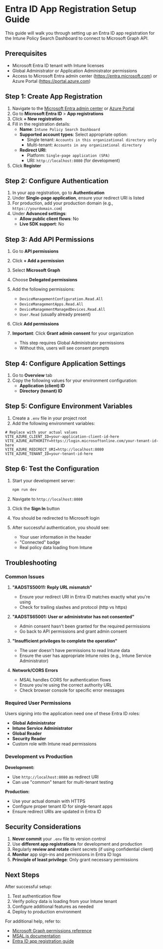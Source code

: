 # Entra ID App Registration Setup Guide

This guide will walk you through setting up an Entra ID app registration for the Intune Policy Search Dashboard to connect to Microsoft Graph API.

## Prerequisites

- Microsoft Entra ID tenant with Intune licenses
- Global Administrator or Application Administrator permissions
- Access to Microsoft Entra admin center (https://entra.microsoft.com) or Azure Portal (https://portal.azure.com)

## Step 1: Create App Registration

1. Navigate to the [Microsoft Entra admin center](https://entra.microsoft.com) or [Azure Portal](https://portal.azure.com)
2. Go to **Microsoft Entra ID** > **App registrations**
3. Click **+ New registration**
4. Fill in the registration details:
   - **Name**: `Intune Policy Search Dashboard`
   - **Supported account types**: Select appropriate option:
     - Single tenant: `Accounts in this organizational directory only`
     - Multi-tenant: `Accounts in any organizational directory`
   - **Redirect URI**: 
     - Platform: `Single-page application (SPA)`
     - URI: `http://localhost:8080` (for development)
5. Click **Register**

## Step 2: Configure Authentication

1. In your app registration, go to **Authentication**
2. Under **Single-page application**, ensure your redirect URI is listed
3. For production, add your production domain (e.g., `https://yourdomain.com`)
4. Under **Advanced settings**:
   - **Allow public client flows**: No
   - **Live SDK support**: No

## Step 3: Add API Permissions

1. Go to **API permissions**
2. Click **+ Add a permission**
3. Select **Microsoft Graph**
4. Choose **Delegated permissions**
5. Add the following permissions:
   - `DeviceManagementConfiguration.Read.All`
   - `DeviceManagementApps.Read.All` 
   - `DeviceManagementManagedDevices.Read.All`
   - `User.Read` (usually already present)

6. Click **Add permissions**
7. **Important**: Click **Grant admin consent** for your organization
   - This step requires Global Administrator permissions
   - Without this, users will see consent prompts

## Step 4: Configure Application Settings

1. Go to **Overview** tab
2. Copy the following values for your environment configuration:
   - **Application (client) ID**
   - **Directory (tenant) ID**

## Step 5: Configure Environment Variables

1. Create a `.env` file in your project root
2. Add the following environment variables:

```env
# Replace with your actual values
VITE_AZURE_CLIENT_ID=your-application-client-id-here
VITE_AZURE_AUTHORITY=https://login.microsoftonline.com/your-tenant-id-here
VITE_AZURE_REDIRECT_URI=http://localhost:8080
VITE_AZURE_TENANT_ID=your-tenant-id-here
```

## Step 6: Test the Configuration

1. Start your development server:
   ```bash
   npm run dev
   ```

2. Navigate to `http://localhost:8080`
3. Click the **Sign In** button
4. You should be redirected to Microsoft login
5. After successful authentication, you should see:
   - Your user information in the header
   - "Connected" badge
   - Real policy data loading from Intune

## Troubleshooting

### Common Issues

1. **"AADSTS50011: Reply URL mismatch"**
   - Ensure your redirect URI in Entra ID matches exactly what you're using
   - Check for trailing slashes and protocol (http vs https)

2. **"AADSTS65001: User or administrator has not consented"**
   - Admin consent hasn't been granted for the required permissions
   - Go back to API permissions and grant admin consent

3. **"Insufficient privileges to complete the operation"**
   - The user doesn't have permissions to read Intune data
   - Ensure the user has appropriate Intune roles (e.g., Intune Service Administrator)

4. **Network/CORS Errors**
   - MSAL handles CORS for authentication flows
   - Ensure you're using the correct authority URL
   - Check browser console for specific error messages

### Required User Permissions

Users signing into the application need one of these Entra ID roles:
- **Global Administrator**
- **Intune Service Administrator** 
- **Global Reader**
- **Security Reader**
- Custom role with Intune read permissions

### Development vs Production

**Development:**
- Use `http://localhost:8080` as redirect URI
- Can use "common" tenant for multi-tenant testing

**Production:**
- Use your actual domain with HTTPS
- Configure proper tenant ID for single-tenant apps
- Ensure redirect URIs are updated in Entra ID

## Security Considerations

1. **Never commit** your `.env` file to version control
2. Use **different app registrations** for development and production
3. Regularly **review and rotate** client secrets (if using confidential client)
4. **Monitor** app sign-ins and permissions in Entra ID logs
5. **Principle of least privilege**: Only grant necessary permissions

## Next Steps

After successful setup:
1. Test authentication flow
2. Verify policy data is loading from your Intune tenant
3. Configure additional features as needed
4. Deploy to production environment

For additional help, refer to:
- [Microsoft Graph permissions reference](https://docs.microsoft.com/en-us/graph/permissions-reference)
- [MSAL.js documentation](https://docs.microsoft.com/en-us/azure/active-directory/develop/msal-js-initializing-client-applications)
- [Entra ID app registration guide](https://learn.microsoft.com/en-us/entra/identity-platform/quickstart-register-app)
